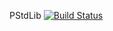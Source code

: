 PStdLib
[![Build Status](https://travis-ci.org/louisponet/PStdLib.jl.svg?branch=master)](https://travis-ci.org/louisponet/PStdLib.jl)
